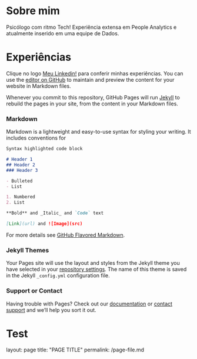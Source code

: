 # Sobre mim

Psicólogo com ritmo Tech! Experiência extensa em People Analytics e atualmente inserido em uma equipe de Dados.

# Experiências
Clique no logo <a href="https://www.linkedin.com/in/gtex/">[Meu Linkedin!](https://github.com/Gabrielteixeira2004/Gabriel-Portfolio/blob/f9417802d99a8b899411a9be6278f56355541244/images/linkedin_icon.svg)</a> para conferir minhas experiências.
You can use the [editor on GitHub](https://github.com/Gabrielteixeira2004/Gabriel-Portifolio/edit/gh-pages/index.md) to maintain and preview the content for your website in Markdown files.

Whenever you commit to this repository, GitHub Pages will run [Jekyll](https://jekyllrb.com/) to rebuild the pages in your site, from the content in your Markdown files.

### Markdown

Markdown is a lightweight and easy-to-use syntax for styling your writing. It includes conventions for

```markdown
Syntax highlighted code block

# Header 1
## Header 2
### Header 3

- Bulleted
- List

1. Numbered
2. List

**Bold** and _Italic_ and `Code` text

[Link](url) and ![Image](src)
```

For more details see [GitHub Flavored Markdown](https://guides.github.com/features/mastering-markdown/).

### Jekyll Themes

Your Pages site will use the layout and styles from the Jekyll theme you have selected in your [repository settings](https://github.com/Gabrielteixeira2004/Gabriel-Portifolio/settings/pages). The name of this theme is saved in the Jekyll `_config.yml` configuration file.

### Support or Contact

Having trouble with Pages? Check out our [documentation](https://docs.github.com/categories/github-pages-basics/) or [contact support](https://support.github.com/contact) and we’ll help you sort it out.

# Test


layout: page
title: "PAGE TITLE"
permalink: /page-file.md
